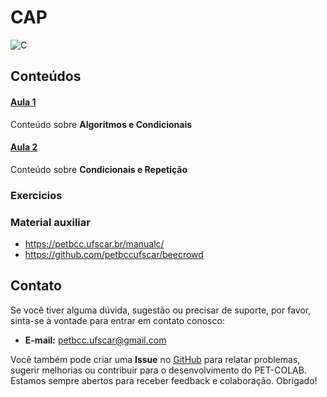 # CAP

![C](https://img.shields.io/badge/c-DD0031.svg?style=for-the-badge&logo=c%2B%2B&logoColor=white)

## Conteúdos

#### [Aula 1](/material-extra/acompanhamento-de-disciplinas/CAP/aula1/aula1.md)
  
Conteúdo sobre **Algoritmos e Condicionais**

#### [Aula 2](/material-extra/acompanhamento-de-disciplinas/CAP/aula2/aula2.md)
  
Conteúdo sobre **Condicionais e Repetição**

### Exercicios

### Material auxiliar
- https://petbcc.ufscar.br/manualc/
- https://github.com/petbccufscar/beecrowd

## Contato

Se você tiver alguma dúvida, sugestão ou precisar de suporte, por favor, sinta-se à vontade para entrar em contato conosco:

- **E-mail:** petbcc.ufscar@gmail.com

Você também pode criar uma **Issue** no [GitHub](https://github.com/petbccufscar/pet-colab/issues) para relatar problemas, sugerir melhorias ou contribuir para o desenvolvimento do PET-COLAB. Estamos sempre abertos para receber feedback e colaboração. Obrigado!
